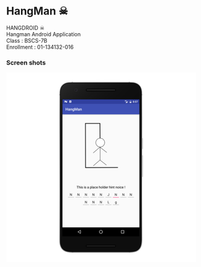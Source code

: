 # HangMan ☠
HANGDROID ☠  
Hangman Android Application   
Class      : BSCS-7B  
Enrollment : 01-134132-016
### Screen shots
![Alt text](screenshots/nexus6p-portrait.png)

